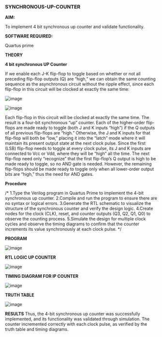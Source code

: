 ### SYNCHRONOUS-UP-COUNTER

**AIM:**

To implement 4 bit synchronous up counter and validate functionality.

**SOFTWARE REQUIRED:**

Quartus prime

**THEORY**

**4 bit synchronous UP Counter**

If we enable each J-K flip-flop to toggle based on whether or not all preceding flip-flop outputs (Q) are “high,” we can obtain the same counting sequence as the asynchronous circuit without the ripple effect, since each flip-flop in this circuit will be clocked at exactly the same time:

![image](https://github.com/naavaneetha/SYNCHRONOUS-UP-COUNTER/assets/154305477/d5db3fa0-e413-404c-b80e-b2f39d82e7e8)


![image](https://github.com/naavaneetha/SYNCHRONOUS-UP-COUNTER/assets/154305477/52cb61eb-d04b-442d-810c-31185a68410b)

Each flip-flop in this circuit will be clocked at exactly the same time.
The result is a four-bit synchronous “up” counter. Each of the higher-order flip-flops are made ready to toggle (both J and K inputs “high”) if the Q outputs of all previous flip-flops are “high.”
Otherwise, the J and K inputs for that flip-flop will both be “low,” placing it into the “latch” mode where it will maintain its present output state at the next clock pulse.
Since the first (LSB) flip-flop needs to toggle at every clock pulse, its J and K inputs are connected to Vcc or Vdd, where they will be “high” all the time.
The next flip-flop need only “recognize” that the first flip-flop’s Q output is high to be made ready to toggle, so no AND gate is needed.
However, the remaining flip-flops should be made ready to toggle only when all lower-order output bits are “high,” thus the need for AND gates.

**Procedure**

/* 1.Type the Verilog program in Quartus Prime to implement the 4-bit synchronous up
counter.
2.Compile and run the program to ensure there are no syntax or logical errors.
3.Generate the RTL schematic to visualize the structure of the synchronous counter and
verify the design logic.
4.Create nodes for the clock (CLK), reset, and counter outputs (Q3, Q2, Q1, Q0) to
observe the counting process.
5.Simulate the design for multiple clock cycles and observe the timing diagrams to
confirm that the counter increments its value synchronously at each clock pulse.
*/

**PROGRAM**

![image](https://github.com/user-attachments/assets/06d69d11-c085-4f94-beae-03e241aad012)

**RTL LOGIC UP COUNTER**

![image](https://github.com/user-attachments/assets/b490ff3c-f640-422c-8229-70358da223e0)

**TIMING DIAGRAM FOR IP COUNTER**

![image](https://github.com/user-attachments/assets/8b9fb6fb-8494-447d-9500-7774bc0ce64d)

**TRUTH TABLE**

![image](https://github.com/user-attachments/assets/0300bca0-eae7-4568-8381-49c604010f26)

**RESULTS**
Thus, the 4-bit synchronous up counter was successfully implemented, and its
functionality was validated through simulation. The counter incremented correctly with
each clock pulse, as verified by the truth table and timing diagrams.
